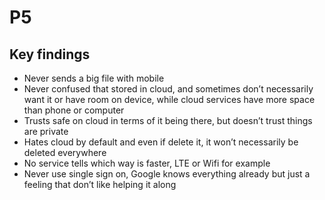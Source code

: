 # P5

## Key findings

* Never sends a big file with mobile
* Never confused that stored in cloud, and sometimes don’t necessarily want it or have room on device, while cloud services have more space than phone or computer
* Trusts safe on cloud in terms of it being there, but doesn’t trust things are private
* Hates cloud by default and even if delete it, it won’t necessarily be deleted everywhere
* No service tells which way is faster, LTE or Wifi for example
* Never use single sign on, Google knows everything already but just a feeling that don’t like helping it along
